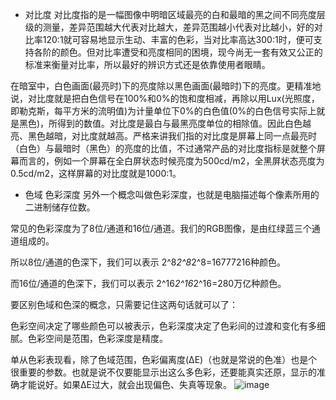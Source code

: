 - 对比度
对比度指的是一幅图像中明暗区域最亮的白和最暗的黑之间不同亮度层级的测量，差异范围越大代表对比越大，差异范围越小代表对比越小，好的对比率120:1就可容易地显示生动、丰富的色彩，当对比率高达300:1时，便可支持各阶的颜色。但对比率遭受和亮度相同的困境，现今尚无一套有效又公正的标准来衡量对比率，所以最好的辨识方式还是依靠使用者眼睛。

在暗室中，白色画面(最亮时)下的亮度除以黑色画面(最暗时)下的亮度。更精准地说，对比度就是把白色信号在100%和0%的饱和度相减，再除以用Lux(光照度，即勒克斯，每平方米的流明值)为计量单位下0%的白色值(0%的白色信号实际上就是黑色)，所得到的数值。对比度是最白与最黑亮度单位的相除值。因此白色越亮、黑色越暗，对比度就越高。严格来讲我们指的对比度是屏幕上同一点最亮时（白色）与最暗时（黑色）的亮度的比值，不过通常产品的对比度指标是就整个屏幕而言的，例如一个屏幕在全白屏状态时候亮度为500cd/m2，全黑屏状态亮度为0.5cd/m2，这样屏幕的对比度就是1000:1。

- 色域 色彩深度
另外一个概念叫做色彩深度，也就是电脑描述每个像素所用的二进制储存位数。

常见的色彩深度为了8位/通道和16位/通道。我们的RGB图像，是由红绿蓝三个通道组成的。

所以8位/通道的色深下，我们可以表示 2^8*2^8*2^8=16777216种颜色。

而16位/通道的色深下，我们可以表示 2^16*2^16*2^16=280万亿种颜色。

要区别色域和色深的概念，只需要记住这两句话就可以了：

色彩空间决定了哪些颜色可以被表示，色彩深度决定了色彩间的过渡和变化有多细腻。色彩空间是范围，色彩深度是精度。

单从色彩表现看，除了色域范围，色彩偏离度(ΔE)（也就是常说的色准）也是个很重要的参数。也就是说不仅要能显示出这么多色彩，还要能真实还原，显示的准确才能说好。如果ΔE过大，就会出现偏色、失真等现象。
![image](_v_images/_image_1509543620_936145377.png)
